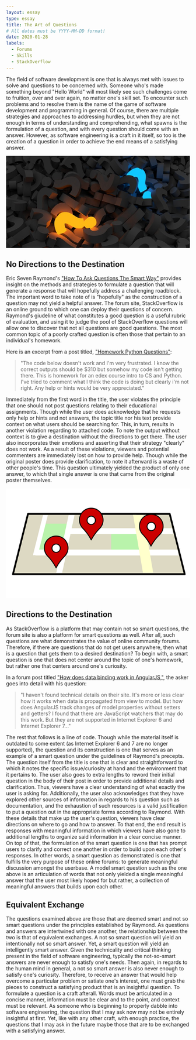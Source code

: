 ```yaml
---
layout: essay
type: essay
title: The Art of Questions
# All dates must be YYYY-MM-DD format!
date: 2020-01-28
labels:
  - Forums
  - Skills
  - StackOverflow
---
```


The field of software development is one that is always met with issues to solve and questions to be concerned with.  Someone who's made something beyond "Hello World" will most likely see such challenges come to fruition, over and over again, no matter one's skill set.  To encounter such problems and to resolve them is the name of the game of software development and programming in general.  Of course, there are multiple strategies and approaches to addressing hurdles, but when they are not enough in terms of understanding and comprehending, what spawns is the formulation of a question, and with every question should come with an answer. However, as software engineering is a craft in it itself, so too is the creation of a question in order to achieve the end means of a satisfying answer.

<img class="ui medium right floated rounded image" src="../images/question-pile.png">

## No Directions to the Destination

Eric Seven Raymond's ["How To Ask Questions The Smart Way"](http://www.catb.org/esr/faqs/smart-questions.html) provides insight on the methods and strategies to formulate a question that will generate a response that will hopefully address a challenging roadblock.  The important word to take note of is "hopefully" as the construction of a question may not yield a helpful answer. The forum site, StackOverflow is an online ground to which one can deploy their questions of concern.  Raymond's giudeline of what constitutes a good question is a useful rubric of evaluation, and using it to judge the pool of StackOverflow questions will allow one to discover that not all questions are good questions.  The most common topic of a poorly crafted question is often those that pertain to an individual's homework.

Here is an excerpt from a post titled, ["Homework Python Questions"](https://stackoverflow.com/questions/25736737/homework-python-questions):
> "The code below doesn't work and I'm very frustrated. I know the correct outputs should be $310 but somehow my code isn't getting there. This is homework for an edex course intro to CS and Python. I've tried to comment what I think the code is doing but clearly i'm not right. Any help or hints would be very appreciated."

Immediately from the first word in the title, the user violates the principle that one should not post questions relating to their educational assignments.  Though while the user does acknowledge that he requests only help or hints and not answers, the topic title nor his text provide context on what users should be searching for.  This, in turn, results in another violation regarding to attached code.  To note the output without context is to give a destination without the directions to get there.  The user also incorporates their emotions and asserting that their strategy "clearly" does not work.  As a result of these violations,  viewers and potential commenters are immediately lost on how to provide help.  Though while the original poster does provide clarification, to note it afterward is a waste of other people's time.  This question ultimately yielded the product of only one answer, to which that single answer is one that came from the original poster themselves. 

<img class="ui medium right floated rounded image" src="../images/map.png">


## Directions to the Destination

As StackOverflow is a platform that may contain not so smart questions, the forum site is also a platform for smart questions as well.  After all, such questions are what demonstrates the value of online community forums.  Therefore, if there are questions that do not get users anywhere, then what is a question that gets them to a desired destination?  To begin with, a smart question is one that does not center around the topic of one's homework, but rather one that centers around one's curiosity. 

In a forum post titled ["How does data binding work in AngularJS,"](https://stackoverflow.com/questions/9682092/how-does-data-binding-work-in-angularjs), the asker goes into detail with his question:
> "I haven't found technical details on their site. It's more or less clear how it works when data is propagated from view to model.  But how does AngularJS track changes of model properties without setters and getters?
> I found that there are JavaScript watchers that may do this work. But they are not supported in Internet Explorer 6 and Internet Explorer 7..."

The rest that follows is a line of code. Though while the material itself is outdated to some extent (as Internet Explorer 6 and 7 are no longer supported), the question and its construction is one that serves as an example of a smart question under the guidelines of Raymond's precepts.  The question itself from the title is one that is clear and straightforward to which it notes the specific issue/curiosity at hand and the environment that it pertains to.  The user also goes to extra lengths to reword their initial question in the body of their post in order to provide additional details and clarification.  Thus, viewers have a clear understanding of what exactly the user is asking for.  Additionally, the user also acknowledges that they have explored other sources of information in regards to his question such as documentation, and the exhaustion of such resources is a valid justification to put a question out in the appropriate forms according to Raymond.  With these details that make up the user's question, viewers have clear directions on where to go and how to answer.  To that end, the end result is responses with meaningful information in which viewers have also gone to additional lengths to organize said information in a clear concise manner.  On top of that, the formulation of the smart question is one that has prompt users to clarify and correct one another in order to build upon each other's responses.  In other words, a smart question as demonstrated is one that fulfills the very purpose of these online forums: to generate meaningful discussion amongst the userbase.  A model smart question such as the one above is an articulation of words that not only yielded a single meaningful answer that the user most likely hoped for but rather, a collection of meaningful answers that builds upon each other.  

##  Equivalent Exchange

The questions examined above are those that are deemed smart and not so smart questions under the principles established by Raymond.  As questions and answers are intertwined with one another, the relationship between the two is that of equivalent exchanges. A not so smart question will yield an intentionally not so smart answer.  Yet, a smart question will yield an intelligently smart answer.  Given the technicality and critical thinking present in the field of software engineering, typically the not-so-smart answers are never enough to satisfy one's needs.  Then again, in regards to the human mind in general, a not so smart answer is also never enough to satisfy one's curiosity.  Therefore, to receive an answer that would help overcome a particular problem or satiate one's interest, one must grab the pieces to construct a satisfying product that is an insightful question.  To formulate a question is a craft afterall.  Words must be articulated in a concise manner, information must be clear and to the point, and context must be relevant.  As someone who is beginning to properly dabble into software engineering, the question that I may ask now may not be entirely insightful at first.  Yet, like with any other craft, with enough practice, the questions that I may ask in the future maybe those that are to be exchanged with a satisfying answer.








